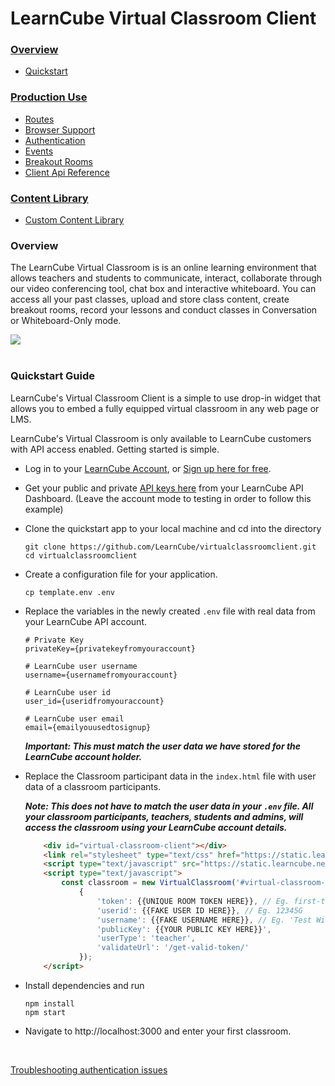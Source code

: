 # LearnCube Virtual Classroom Client

### [Overview](README.md)
  * [Quickstart](README.md#quickstart)

### [Production Use](PRODUCTION.md)
  * [Routes](PRODUCTION.md#routes)
  * [Browser Support](PRODUCTION.md#browser)
  * [Authentication](AUTH.md#authentication)
  * [Events](PRODUCTION.md#events)
  * [Breakout Rooms](PRODUCTION.md#breakout-rooms)
  * [Client Api Reference](PRODUCTION.md#api-reference)

[comment]: <> (### [Rest Api]&#40;RESTAPI.md&#41;)

[comment]: <> (  * [Classrooms]&#40;RESTAPI.md#classrooms&#41;)

[comment]: <> (  * [Participants]&#40;RESTAPI.md#participants&#41;)

### [Content Library](LIBRARY.md)
  * [Custom Content Library](LIBRARY.md#custom-content-library)

### Overview
The LearnCube Virtual Classroom is is an online learning environment that allows teachers and students to communicate, interact, collaborate through our video conferencing tool, chat box and interactive whiteboard. You can access all your past classes, upload and store class content, create breakout rooms, record your lessons and conduct classes in Conversation or Whiteboard-Only mode. 

<img src="https://www.learncube.com/images/blog_images/LearnCube-Update-July-2019.png">

<br/>
<br/>

### Quickstart Guide 

LearnCube's Virtual Classroom Client is a simple to use drop-in widget that allows you to embed a fully equipped virtual classroom in any web page or LMS.

LearnCube's Virtual Classroom is only available to LearnCube customers with API access enabled. Getting started is simple. 

- Log in to your [LearnCube Account](https://app.learncube.com/), or [Sign up here for free](https://app.learncube.com/app/create/).
- Get your public and private [API keys here](https://app.learncube.com/app/dashboard/#api) from your LearnCube API Dashboard. (Leave the account mode to testing in order to follow this example)
- Clone the quickstart app to your local machine and cd into the directory

  ```shell 
  git clone https://github.com/LearnCube/virtualclassroomclient.git
  cd virtualclassroomclient
  ```

- Create a configuration file for your application.
  
  ```shell
  cp template.env .env
  ```
  
- Replace the variables in the newly created `.env` file with real data from your LearnCube API account. 

  ```
  # Private Key
  privateKey={privatekeyfromyouraccount}

  # LearnCube user username
  username={usernamefromyouraccount}

  # LearnCube user id
  user_id={useridfromyouraccount}

  # LearnCube user email
  email={emailyouusedtosignup}
  ```
  ***Important: This must match the user data we have stored for the LearnCube account holder.***

- Replace the Classroom participant data in the `index.html` file with user data of a classroom participants. 

  ***Note: This does not have to match the user data in your `.env` file. All your classroom participants, teachers, students and admins, will access the classroom using your LearnCube account details.***
  ```html
      <div id="virtual-classroom-client"></div>
      <link rel="stylesheet" type="text/css" href="https://static.learncube.net/client/virtualclassroom.api.0.1.13.css">
      <script type="text/javascript" src="https://static.learncube.net/client/virtualclassroom.api.0.1.13.js"></script>
      <script type="text/javascript">
          const classroom = new VirtualClassroom('#virtual-classroom-client',
              {
                  'token': {{UNIQUE ROOM TOKEN HERE}}, // Eg. first-test-room-token
                  'userid': {{FAKE USER ID HERE}}, // Eg. 12345G
                  'username': {{FAKE USERNAME HERE}}, // Eg. 'Test Widget Teacher',
                  'publicKey': {{YOUR PUBLIC KEY HERE}}',
                  'userType': 'teacher',
                  'validateUrl': '/get-valid-token/'
              });
      </script>
  ```

- Install dependencies and run 
  ```shell
  npm install
  npm start
  ```

- Navigate to http://localhost:3000 and enter your first classroom.

<br/>

[Troubleshooting authentication issues](AUTH.md#troubleshooting)  
